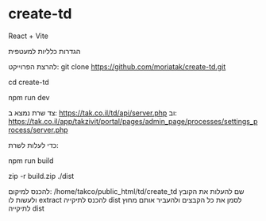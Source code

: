 # create-td
React + Vite

הגדרות כלליות למעטפית

להרצת הפרוייקט:
 git clone https://github.com/moriatak/create-td.git

 cd create-td

 npm run dev

 צד שרת נמצא ב: https://tak.co.il/td/api/server.php
וב:  https://tak.co.il/app/takzivit/portal/pages/admin_page/processes/settings_process/server.php


כדי לעלות לשרת:

npm run build 

zip -r build.zip ./dist

להכנס למיקום:
/home/takco/public_html/td/create_td
שם להעלות את הקובץ ולעשות לו extract
להכנס לתיקייה dist 
לסמן את כל הקבצים ולהעביר אותם מחוץ לתיקייה dist

